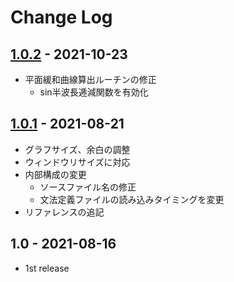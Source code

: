 # Change Log

## [1.0.2] - 2021-10-23
* 平面緩和曲線算出ルーチンの修正
    * sin半波長逓減関数を有効化

## [1.0.1] - 2021-08-21
* グラフサイズ、余白の調整
* ウィンドウリサイズに対応
* 内部構成の変更
    * ソースファイル名の修正
    * 文法定義ファイルの読み込みタイミングを変更
* リファレンスの追記

## 1.0 - 2021-08-16
* 1st release

[1.0.1]: https://github.com/konawasabi/kobushi-trackviewer/compare/ver1.0...ver1.0.1
[1.0.2]: https://github.com/konawasabi/kobushi-trackviewer/compare/ver1.0.1...ver1.0.2
